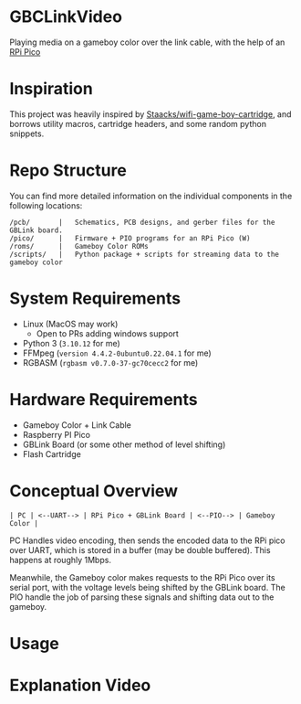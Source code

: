 # GBCLinkVideo

Playing media on a gameboy color over the link cable, with the help of an [RPi Pico](https://www.raspberrypi.com/products/raspberry-pi-pico/)

# Inspiration

This project was heavily inspired by [Staacks/wifi-game-boy-cartridge](https://github.com/Staacks/wifi-game-boy-cartridge), and
borrows utility macros, cartridge headers, and some random python snippets.

# Repo Structure

You can find more detailed information on the individual components in the following locations:

```
/pcb/       |   Schematics, PCB designs, and gerber files for the GBLink board.
/pico/      |   Firmware + PIO programs for an RPi Pico (W)
/roms/      |   Gameboy Color ROMs
/scripts/   |   Python package + scripts for streaming data to the gameboy color 
```

# System Requirements
- Linux (MacOS may work)
  - Open to PRs adding windows support
- Python 3  (`3.10.12` for me)
- FFMpeg    (`version 4.4.2-0ubuntu0.22.04.1` for me)
- RGBASM    (`rgbasm v0.7.0-37-gc70cecc2` for me)

# Hardware Requirements
- Gameboy Color + Link Cable
- Raspberry PI Pico
- GBLink Board (or some other method of level shifting)
- Flash Cartridge

# Conceptual Overview

```
| PC | <--UART--> | RPi Pico + GBLink Board | <--PIO--> | Gameboy Color | 
```

PC Handles video encoding, then sends the encoded data to the RPi pico over UART, which is stored in a buffer (may be double buffered). 
This happens at roughly 1Mbps.

Meanwhile, the Gameboy color makes requests to the RPi Pico over its serial port, with the voltage levels being shifted by the GBLink board.
The PIO handle the job of parsing these signals and shifting data out to the gameboy.

# Usage

# Explanation Video
